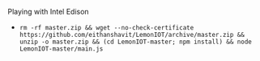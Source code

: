 Playing with Intel Edison

- `rm -rf master.zip && wget --no-check-certificate https://github.com/eithanshavit/LemonIOT/archive/master.zip && unzip -o master.zip && (cd LemonIOT-master; npm install) && node LemonIOT-master/main.js`
